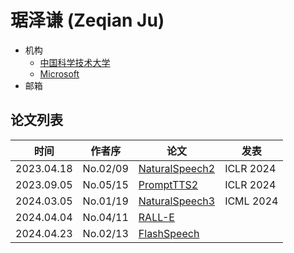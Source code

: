 # 琚泽谦 (Zeqian Ju)

- 机构
  - [中国科学技术大学](../Institutions/CHN-USTC_中国科学技术大学.md)
  - [Microsoft](../Institutions/USA-Microsoft.md)
- 邮箱

## 论文列表

| 时间 | 作者序 | 论文 | 发表 |
|:-:|:-:|---|---|
| 2023.04.18 | No.02/09 | [NaturalSpeech2](../Models/Diffusion/2023.04.18_NaturalSpeech2.md) | ICLR 2024
| 2023.09.05 | No.05/15 | [PromptTTS2](../Models/Prompt/2023.09.05_PromptTTS2.md) | ICLR 2024
| 2024.03.05 | No.01/19 | [NaturalSpeech3](../Models/Diffusion/2024.03.05_NaturalSpeech3.md) | ICML 2024
| 2024.04.04 | No.04/11 | [RALL-E](../Models/Speech_LLM/2024.04.04_RALL-E.md) |
| 2024.04.23 | No.02/13 | [FlashSpeech](../Models/Diffusion/2024.04.23_FlashSpeech.md) |
